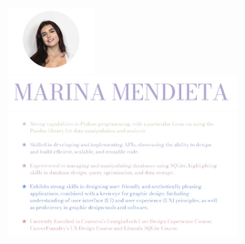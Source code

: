 
<img src="https://github.com/marinamen/unit3_project/blob/main/images/Screenshot_2024-01-17_at_00.20.45-removebg-preview.png" width=30% height=30%>
<img src="https://github.com/marinamen/unit3_project/blob/main/images/Screenshot_2024-01-16_at_23.54.36-removebg-preview.png" width=80% height=80%>
<img src="https://github.com/marinamen/unit3_project/blob/main/images/Screenshot_2024-01-17_at_00.19.06-removebg-preview.png" width=80% height=80%>
